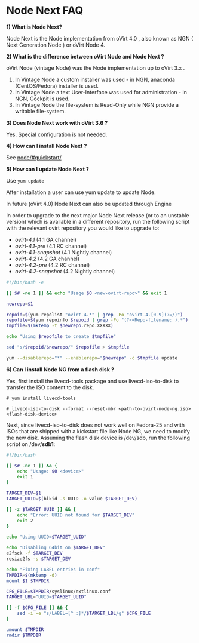 # Node Next FAQ

**1) What is Node Next?**

Node Next is the Node implementation from oVirt 4.0 , also known as NGN ( Next Generation Node ) or oVirt Node 4.

**2) What is the difference between oVirt Node and Node Next ?**

oVirt Node (vintage Node) was the Node implementation up to oVirt 3.x . 

1. In Vintage Node a custom installer was used  - in NGN, anaconda (CentOS/Fedora) installer is used.
2. In Vintage Node a text User-Interface was used for administration - In NGN, Cockpit is used.
3. In Vintage Node the file-system is Read-Only while NGN provide a writable file-system.

**3) Does Node Next work with oVirt 3.6 ?**

Yes. Special configuration is not needed.

**4) How can I install Node Next ?**

See [node/#quickstart/](/develop/projects/node/node/#quickstart/) 

**5) How can I update Node Next ?**

Use ``` yum update ``` 

After installation a user can use yum update to update Node.

In future (oVirt 4.0) Node Next can also be updated through Engine

In order to upgrade to the next major Node Next release (or to an unstable version) which is available in a different repository, run the following script with the relevant ovirt repository you would like to upgrade to:
- *ovirt-4.1* (4.1 GA channel)
- *ovirt-4.1-pre* (4.1 RC channel)
- *ovirt-4.1-snapshot* (4.1 Nightly channel)
- *ovirt-4.2* (4.2 GA channel)
- *ovirt-4.2-pre* (4.2 RC channel)
- *ovirt-4.2-snapshot* (4.2 Nightly channel)

```bash
#!/bin/bash -e

[[ $# -ne 1 ]] && echo "Usage $0 <new-ovirt-repo>" && exit 1

newrepo=$1

repoid=$(yum repolist "ovirt-4.*" | grep -Po "ovirt-4.[0-9](?=/)")
repofile=$(yum repoinfo $repoid | grep -Po "(?<=Repo-filename: ).*")
tmpfile=$(mktemp -t $newrepo.repo.XXXXX)

echo "Using $repofile to create $tmpfile"

sed "s/$repoid/$newrepo/" $repofile > $tmpfile

yum --disablerepo="*" --enablerepo="$newrepo" -c $tmpfile update
```

**6) Can I install Node NG from a flash disk ?**

Yes, first install the livecd-tools package and use livecd-iso-to-disk to transfer the ISO content to the disk.

```# yum install livecd-tools```

```# livecd-iso-to-disk --format --reset-mbr <path-to-ovirt-node-ng.iso> <flash-disk-device>```

Next, since livecd-iso-to-disk does not work well on Fedora-25 and with ISOs that are shipped with a kickstart file like Node NG, we need to modify the new disk.  Assuming the flash disk device is /dev/sdb, run the following script on /dev/**sdb1**:

```bash
#!/bin/bash

[[ $# -ne 1 ]] && {
    echo "Usage: $0 <device>"
    exit 1
}

TARGET_DEV=$1
TARGET_UUID=$(blkid -s UUID -o value $TARGET_DEV)

[[ -z $TARGET_UUID ]] && {
    echo "Error: UUID not found for $TARGET_DEV"
    exit 2
}

echo "Using UUID=$TARGET_UUID"

echo "Disabling 64bit on $TARGET_DEV"
e2fsck -f $TARGET_DEV
resize2fs -s $TARGET_DEV

echo "Fixing LABEL entries in conf"
TMPDIR=$(mktemp -d)
mount $1 $TMPDIR

CFG_FILE=$TMPDIR/syslinux/extlinux.conf
TARGET_LBL="UUID=$TARGET_UUID"

[[ -f $CFG_FILE ]] && { 
    sed -i -e "s/LABEL=[^ :]*/$TARGET_LBL/g" $CFG_FILE 
}

umount $TMPDIR
rmdir $TMPDIR
```
